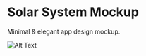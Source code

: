 # Solar System Mockup
Minimal & elegant app design mockup.


![Alt Text](https://i.imgur.com/BQ7EblB.png)
